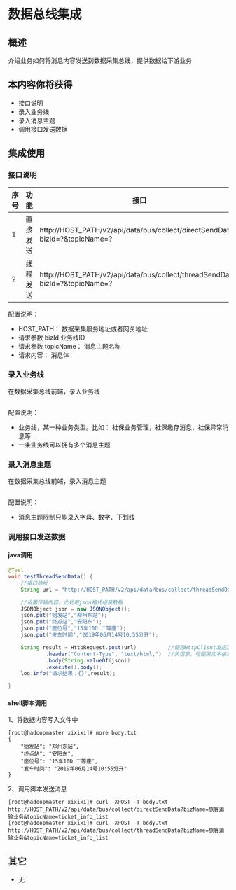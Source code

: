 # 数据总线集成

## 概述 

介绍业务如何将消息内容发送到数据采集总线，提供数据给下游业务

## 本内容你将获得

- 接口说明
- 录入业务线
- 录入消息主题
- 调用接口发送数据

## 集成使用

### 接口说明

| 序号 | **功能** | **接口**                                                                    | 请求方式 |
|------|----------|-----------------------------------------------------------------------------|----------|
| 1    | 直接发送 | http://HOST_PATH/v2/api/data/bus/collect/directSendData?bizId=?&topicName=? | POST     |
| 2    | 线程发送 | http://HOST_PATH/v2/api/data/bus/collect/threadSendData?bizId=?&topicName=? | POST     |

配置说明：

- HOST_PATH： 数据采集服务地址或者网关地址
- 请求参数  bizId 业务线ID
- 请求参数 topicName： 消息主题名称
- 请求内容： 消息体

### 录入业务线

在数据采集总线前端，录入业务线

<img :src="$withBase('/data/collect01.png')"  >

配置说明：

- 业务线，某一种业务类型。比如： 社保业务管理，社保缴存消息，社保异常消息等
- 一条业务线可以拥有多个消息主题

### 录入消息主题

在数据采集总线前端，录入消息主题

<img :src="$withBase('/data/collect02.png')"  > 

配置说明：

- 消息主题限制只能录入字母、数字、下划线

### 调用接口发送数据

#### java调用

```java
@Test
void testThreadSendData() {
    //接口地址
	String url = "http://HOST_PATH/v2/api/data/bus/collect/threadSendData?bizId=bizId&topicName=ticket_info_list";

    //设置传输内容，此处用json格式组装数据
	JSONObject json = new JSONObject();
	json.put("始发站","郑州东站");
	json.put("终点站","安阳东");
	json.put("座位号","15车10D 二等座");
	json.put("发车时间","2019年06月14号10:55分开");

	String result = HttpRequest.post(url)          //使用HttpClient发送消息
			.header("Content-Type", "text/html,")  //头信息，可使用文本格式发送
			.body(String.valueOf(json))
			.execute().body();
	log.info("请求结果：{}",result);

}
```

#### shell脚本调用

1、将数据内容写入文件中

```shell
[root@hadoopmaster xixixi]# more body.txt
{
    "始发站": "郑州东站",
    "终点站": "安阳东",
    "座位号": "15车10D 二等座",
    "发车时间": "2019年06月14号10:55分开"
}
```

2、调用脚本发送消息

```shell
[root@hadoopmaster xixixi]# curl -XPOST -T body.txt http://HOST_PATH/v2/api/data/bus/collect/directSendData?bizName=旅客运输业务&topicName=ticket_info_list
[root@hadoopmaster xixixi]# curl -XPOST -T body.txt http://HOST_PATH/v2/api/data/bus/collect/threadSendData?bizName=旅客运输业务&topicName=ticket_info_list
```

## 其它

- 无
